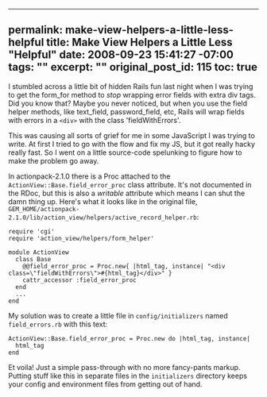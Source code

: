 ----- 
permalink: make-view-helpers-a-little-less-helpful
title: Make View Helpers a Little Less "Helpful"
date: 2008-09-23 15:41:27 -07:00
tags: ""
excerpt: ""
original_post_id: 115
toc: true
-----
I stumbled across a little bit of hidden Rails fun last night when I was trying to get the form_for method to _stop_ wrapping error fields with extra div tags. Did you know that? Maybe you never noticed, but when you use the field helper methods, like text_field, password_field, etc, Rails will wrap fields with errors in a `<div>` with the class 'fieldWithErrors'.

This was causing all sorts of grief for me in some JavaScript I was trying to write. At first I tried to go with the flow and fix my JS, but it got really hacky really fast. So I went on a little source-code spelunking to figure how to make the problem go away.

In actionpack-2.1.0 there is a Proc attached to the `ActionView::Base.field_error_proc` class attribute. It's not documented in the RDoc, but this is also a _writable_ attribute which means I can shut the damn thing up. Here's what it looks like in the original file, `GEM_HOME/actionpack-2.1.0/lib/action_view/helpers/active_record_helper.rb`:


    require 'cgi'
    require 'action_view/helpers/form_helper'
    
    module ActionView
      class Base
        @@field_error_proc = Proc.new{ |html_tag, instance| "<div class=\"fieldWithErrors\">#{html_tag}</div>" }
        cattr_accessor :field_error_proc
      end
      ...
    end



My solution was to create a little file in `config/initializers` named `field_errors.rb` with this text:


    ActionView::Base.field_error_proc = Proc.new do |html_tag, instance|
      html_tag
    end



Et voila! Just a simple pass-through with no more fancy-pants markup. Putting stuff like this in separate files in the `initializers` directory keeps your config and environment files from getting out of hand.

